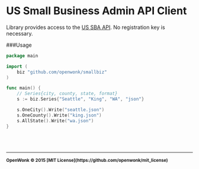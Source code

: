 US Small Business Admin API Client
===================

Library provides access to the [US SBA API](http://data.worldbank.org/developers).  No registration key is necessary.

###Usage
```go
package main

import (
	biz "github.com/openwonk/smallbiz"
)

func main() {
	// Series{city, county, state, format}
	s := biz.Series{"Seattle", "King", "WA", "json"}

	s.OneCity().Write("seattle.json")
	s.OneCounty().Write("king.json")
	s.AllState().Write("wa.json")
}
```
<br>
<br>

<hr>
<small>
<strong>OpenWonk &copy; 2015 [MIT License](https://github.com/openwonk/mit_license)</strong>
</small>

